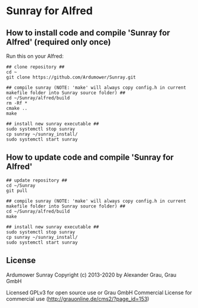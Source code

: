 # Sunray for Alfred

## How to install code and compile 'Sunray for Alfred' (required only once)
Run this on your Alfred:

```
## clone repository ##
cd ~
git clone https://github.com/Ardumower/Sunray.git

## compile sunray (NOTE: 'make' will always copy config.h in current makefile folder into Sunray source folder) ##
cd ~/Sunray/alfred/build
rm -Rf *
cmake ..
make

## install new sunray executable ##
sudo systemctl stop sunray
cp sunray ~/sunray_install/
sudo systemctl start sunray
```

## How to update code and compile 'Sunray for Alfred'
```
## update repository ##
cd ~/Sunray
git pull

## compile sunray (NOTE: 'make' will always copy config.h in current makefile folder into Sunray source folder) ##
cd ~/Sunray/alfred/build
make

## install new sunray executable ##
sudo systemctl stop sunray
cp sunray ~/sunray_install/
sudo systemctl start sunray
```

## License
Ardumower Sunray 
Copyright (c) 2013-2020 by Alexander Grau, Grau GmbH

Licensed GPLv3 for open source use
or Grau GmbH Commercial License for commercial use (http://grauonline.de/cms2/?page_id=153)
    

